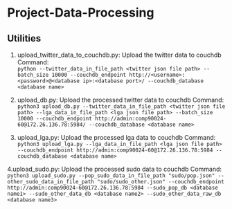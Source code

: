 # Project-Data-Processing


## Utilities
1. upload_twitter_data_to_couchdb.py: Upload the twitter data to couchdb
Command: <br>
`python --twitter_data_in_file_path <twitter json file path> --batch_size 10000 --couchdb_endpoint http://<username>:<password>@<database ip>:<database port>/ --couchdb_database <database name>`

2. upload_db.py: Upload the processed twitter data to couchdb
Command: <br>
`python3 upload_db.py --twitter_data_in_file_path <twitter json file path> --lga_data_in_file_path <lga json file path> --batch_size 10000 --couchdb_endpoint http://admin:comp90024-60@172.26.136.78:5984/ --couchdb_database <database name>`

3. upload_lga.py: Upload the processed lga data to couchdb
Command: <br>
`python3 upload_lga.py --lga_data_in_file_path <lga json file path> --couchdb_endpoint http://admin:comp90024-60@172.26.136.78:5984 --couchdb_database <database name>`

4.upload_sudo.py: Upload the processed sudo data to couchdb
Command: <br>
`python3 upload_sudo.py --pop_sudo_data_in_file_path "sudo/pop.json" --other_sudo_data_in_file_path "sudo/sudo_other.json" --couchdb_endpoint http://admin:comp90024-60@172.26.136.78:5984 --sudo_pop_db <database name1> --sudo_other_data_db <database name2> --sudo_other_data_raw_db <database name3> `
